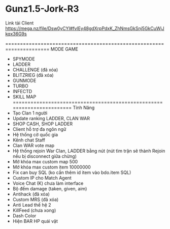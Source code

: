 # Gunz1.5-Jork-R3
Link tải Client
https://mega.nz/file/Dsw0yCYI#fvlEy48gdXrpPdxK_ZhNmsGkSnj5GkCuWjJkqx36G9s

=====================================================================
MODE GAME
- SPYMODE
- LADDER
- CHALLENGE (đã xóa)
- BLITZRIEG (đã xóa)
- GUNMODE
- TURBO
- INFECTD
- SKILL MAP
=======================================================================
 Tính Năng
- Tạo Clan 1 người
- Update ranking LADDER, CLAN WAR
- SHOP CASH, SHOP LADDER
- Client hỗ trợ đa ngôn ngữ
- Hệ thống cờ quốc gia
- Kênh chat Staff
- Clan WAR vote map
- Hệ thống rejoin War Clan, LADDER bằng nút (nút tìm trận sẽ thành Rejoin nếu bị disconnect giữa chừng)
- Mở khóa max custom map 500
- Mở khóa max custom item 10000000
- Fix can buy SQL (ko cần thêm id item vào bdo.item SQL)
- Custom IP cho Match Agent
- Voice Chat (K) chưa làm interface
- Bộ đếm damage (taken, given, aim)
- Antihack (đã xóa)
- Custom MRS (đã xóa)
- Anti Lead thế hệ 2
- KillFeed (chưa xong)
- Dash Color
- Hiện BAR HP quái vật
